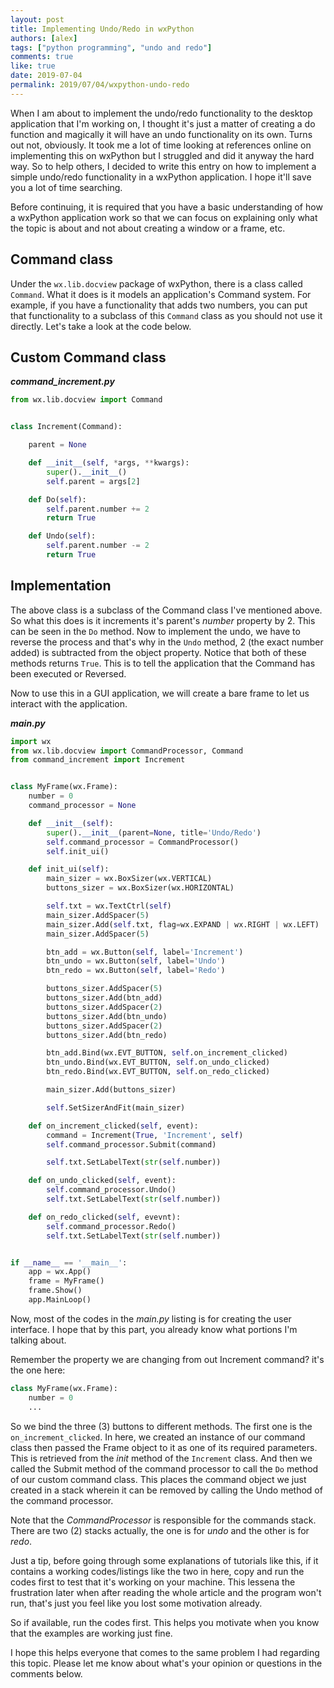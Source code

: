 ```yaml
---
layout: post
title: Implementing Undo/Redo in wxPython
authors: [alex]
tags: ["python programming", "undo and redo"]
comments: true
like: true
date: 2019-07-04
permalink: 2019/07/04/wxpython-undo-redo
---
```

When I am about to implement the undo/redo functionality to the desktop application that I'm working on, I thought it's just a matter of creating a do function and magically it will have an undo functionality on its own. Turns out not, obviously. It took me a lot of time looking at references online on implementing this on wxPython but I struggled and did it anyway the hard way. So to help others, I decided to write this entry on how to implement a simple undo/redo functionality in a wxPython application. I hope it'll save you a lot of time searching.

Before continuing, it is required that you have a basic understanding of how a wxPython application work so that we can focus on explaining only what the topic is about and not about creating a window or a frame, etc.

## Command class

Under the ```wx.lib.docview``` package of wxPython, there is a class called ```Command```. What it does is it models an application's Command system. For example, if you have a functionality that adds two numbers, you can put that functionality to a subclass of this ```Command``` class as you should not use it directly. Let's take a look at the code below.

## Custom Command class

**_command_increment.py_**

```python
from wx.lib.docview import Command


class Increment(Command):

    parent = None

    def __init__(self, *args, **kwargs):
        super().__init__()
        self.parent = args[2]

    def Do(self):
        self.parent.number += 2
        return True

    def Undo(self):
        self.parent.number -= 2
        return True
```

## Implementation

The above class is a subclass of the Command class I've mentioned above. So what this does is it increments it's parent's _number_ property by 2. This can be seen in the ```Do``` method. Now to implement the undo, we have to reverse the process and that's why in the ```Undo``` method, 2 (the exact number added) is subtracted from the object property. Notice that both of these methods returns ```True```. This is to tell the application that the Command has been executed or Reversed.  

Now to use this in a GUI application, we will create a bare frame to let us interact with the application.

**_main.py_**

```python
import wx
from wx.lib.docview import CommandProcessor, Command
from command_increment import Increment


class MyFrame(wx.Frame):
    number = 0
    command_processor = None

    def __init__(self):
        super().__init__(parent=None, title='Undo/Redo')
        self.command_processor = CommandProcessor()
        self.init_ui()

    def init_ui(self):
        main_sizer = wx.BoxSizer(wx.VERTICAL)
        buttons_sizer = wx.BoxSizer(wx.HORIZONTAL)

        self.txt = wx.TextCtrl(self)
        main_sizer.AddSpacer(5)
        main_sizer.Add(self.txt, flag=wx.EXPAND | wx.RIGHT | wx.LEFT)
        main_sizer.AddSpacer(5)

        btn_add = wx.Button(self, label='Increment')
        btn_undo = wx.Button(self, label='Undo')
        btn_redo = wx.Button(self, label='Redo')

        buttons_sizer.AddSpacer(5)
        buttons_sizer.Add(btn_add)
        buttons_sizer.AddSpacer(2)
        buttons_sizer.Add(btn_undo)
        buttons_sizer.AddSpacer(2)
        buttons_sizer.Add(btn_redo)

        btn_add.Bind(wx.EVT_BUTTON, self.on_increment_clicked)
        btn_undo.Bind(wx.EVT_BUTTON, self.on_undo_clicked)
        btn_redo.Bind(wx.EVT_BUTTON, self.on_redo_clicked)

        main_sizer.Add(buttons_sizer)

        self.SetSizerAndFit(main_sizer)

    def on_increment_clicked(self, event):
        command = Increment(True, 'Increment', self)
        self.command_processor.Submit(command)

        self.txt.SetLabelText(str(self.number))

    def on_undo_clicked(self, event):
        self.command_processor.Undo()
        self.txt.SetLabelText(str(self.number))

    def on_redo_clicked(self, evevnt):
        self.command_processor.Redo()
        self.txt.SetLabelText(str(self.number))


if __name__ == '__main__':
    app = wx.App()
    frame = MyFrame()
    frame.Show()
    app.MainLoop()
```

Now, most of the codes in the _main.py_ listing is for creating the user interface. I hope that by this part, you already know what portions I'm talking about.  

Remember the property we are changing from out Increment command? it's the one here:

```python
class MyFrame(wx.Frame):
    number = 0
    ...
```

So we bind the three (3) buttons to different methods. The first one is the ```on_increment_clicked```. In here, we created an instance of our command class then passed the Frame object to it as one of its required parameters. This is retrieved from the _init_ method of the ```Increment``` class. And then we called the Submit method of the command processor to call the ```Do``` method of our custom command class. This places the command object we just created in a stack wherein it can be removed by calling the Undo method of the command processor.

Note that the _CommandProcessor_ is responsible for the commands stack. There are two (2) stacks actually, the one is for _undo_ and the other is for _redo_.

Just a tip, before going through some explanations of tutorials like this, if it contains a working codes/listings like the two in here, copy and run the codes first to test that it's working on your machine. This lessena the frustration later when after reading the whole article and the program won't run, that's just you feel like you lost some motivation already.  

So if available, run the codes first. This helps you motivate when you know that the examples are working just fine.

I hope this helps everyone that comes to the same problem I had regarding this topic. Please let me know about what's your opinion or questions in the comments below.
